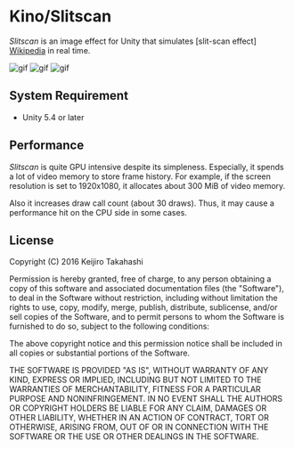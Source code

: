 Kino/Slitscan
=============

*Slitscan* is an image effect for Unity that simulates [slit-scan effect]
[Wikipedia] in real time.

![gif](http://67.media.tumblr.com/ac4871c151023e1297f505198dd3c654/tumblr_ocxowaWfD01qio469o1_320.gif)
![gif](http://67.media.tumblr.com/89ff943410b2ec25cab1f67120b9461a/tumblr_ocxowaWfD01qio469o2_320.gif)
![gif](http://66.media.tumblr.com/0f5b9b9a8134b941837c28f9d8e195fc/tumblr_ocxowaWfD01qio469o3_320.gif)

System Requirement
------------------

- Unity 5.4 or later

Performance
-----------

*Slitscan* is quite GPU intensive despite its simpleness. Especially, it spends
a lot of video memory to store frame history. For example, if the screen
resolution is set to 1920x1080, it allocates about 300 MiB of video memory.

Also it increases draw call count (about 30 draws). Thus, it may cause a
performance hit on the CPU side in some cases.

License
-------

Copyright (C) 2016 Keijiro Takahashi

Permission is hereby granted, free of charge, to any person obtaining a copy of
this software and associated documentation files (the "Software"), to deal in
the Software without restriction, including without limitation the rights to
use, copy, modify, merge, publish, distribute, sublicense, and/or sell copies of
the Software, and to permit persons to whom the Software is furnished to do so,
subject to the following conditions:

The above copyright notice and this permission notice shall be included in all
copies or substantial portions of the Software.

THE SOFTWARE IS PROVIDED "AS IS", WITHOUT WARRANTY OF ANY KIND, EXPRESS OR
IMPLIED, INCLUDING BUT NOT LIMITED TO THE WARRANTIES OF MERCHANTABILITY, FITNESS
FOR A PARTICULAR PURPOSE AND NONINFRINGEMENT. IN NO EVENT SHALL THE AUTHORS OR
COPYRIGHT HOLDERS BE LIABLE FOR ANY CLAIM, DAMAGES OR OTHER LIABILITY, WHETHER
IN AN ACTION OF CONTRACT, TORT OR OTHERWISE, ARISING FROM, OUT OF OR IN
CONNECTION WITH THE SOFTWARE OR THE USE OR OTHER DEALINGS IN THE SOFTWARE.

[Wikipedia]: https://en.wikipedia.org/wiki/Slit-scan_photography
